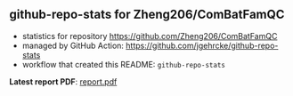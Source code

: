 ## github-repo-stats for Zheng206/ComBatFamQC

- statistics for repository https://github.com/Zheng206/ComBatFamQC
- managed by GitHub Action: https://github.com/jgehrcke/github-repo-stats
- workflow that created this README: `github-repo-stats`

**Latest report PDF**: [report.pdf](https://github.com/Zheng206/ComBatFamQC/raw/github-repo-stats/Zheng206/ComBatFamQC/latest-report/report.pdf)

